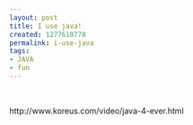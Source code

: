 ```yaml
---
layout: post
title: I use java!
created: 1277610778
permalink: i-use-java
tags:
- JAVA
- fun
---
```

<p>&nbsp;</p>
<p>http://www.koreus.com/video/java-4-ever.html</p>
<p>&nbsp;</p>
